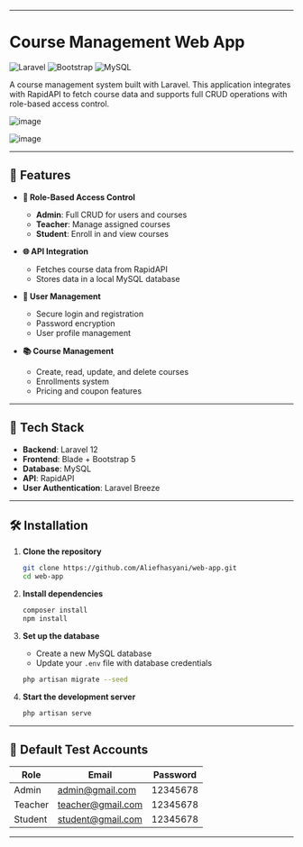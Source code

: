 

---

#  Course Management Web App

![Laravel](https://img.shields.io/badge/Laravel-FF2D20?style=for-the-badge\&logo=laravel\&logoColor=white)
![Bootstrap](https://img.shields.io/badge/Bootstrap-563D7C?style=for-the-badge\&logo=bootstrap\&logoColor=white)
![MySQL](https://img.shields.io/badge/MySQL-005C84?style=for-the-badge\&logo=mysql\&logoColor=white)

A course management system built with Laravel. This application integrates with RapidAPI to fetch course data and supports full CRUD operations with role-based access control.

![image](https://github.com/user-attachments/assets/337a7815-a4ed-4a28-a987-9afa88737764)

![image](https://github.com/user-attachments/assets/42d60768-c9f5-41e1-923b-090da202f8a8)



---

## 🚀 Features

* **🔐 Role-Based Access Control**

  * **Admin**: Full CRUD for users and courses
  * **Teacher**: Manage assigned courses
  * **Student**: Enroll in and view courses

* **🌐 API Integration**

  * Fetches course data from RapidAPI
  * Stores data in a local MySQL database

* **👤 User Management**

  * Secure login and registration
  * Password encryption
  * User profile management

* **📚 Course Management**

  * Create, read, update, and delete courses
  * Enrollments system
  * Pricing and coupon features

---

## 🧰 Tech Stack

* **Backend**: Laravel 12
* **Frontend**: Blade + Bootstrap 5
* **Database**: MySQL
* **API**: RapidAPI
* **User Authentication**: Laravel Breeze

---

## 🛠️ Installation

1. **Clone the repository**

   ```bash
   git clone https://github.com/Aliefhasyani/web-app.git
   cd web-app
   ```

2. **Install dependencies**

   ```bash
   composer install
   npm install
   ```


3. **Set up the database**

   * Create a new MySQL database
   * Update your `.env` file with database credentials

   ```bash
   php artisan migrate --seed
   ```

4. **Start the development server**

   ```bash
   php artisan serve
   ```

---

## 👥 Default Test Accounts

| Role    | Email                                         | Password |
| ------- | --------------------------------------------- | -------- |
| Admin   | [admin@gmail.com](mailto:admin@gmail.com)     | 12345678 |
| Teacher | [teacher@gmail.com](mailto:teacher@gmail.com) | 12345678 |
| Student | [student@gmail.com](mailto:student@gmail.com) | 12345678 |

---





